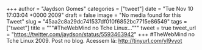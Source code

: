 
+++
author = "Jaydson Gomes"
categories = ["tweet"]
date = "Tue Nov 10 17:03:04 +0000 2009"
draft = false
image = "No media found for this Tweet"
slug = "45aa2c8a29dc741537df010f6852bc7715e86549"
tags = ["tweet"]
title = """#TheWebMind no Tche Linux..."""
tweet = true
tweet_url = "https://twitter.com/jaydson/status/5593463942"
+++
#TheWebMind no Tche Linux 2009. Post no blog. Acessem lá: http://tinyurl.com/yl9vyot
